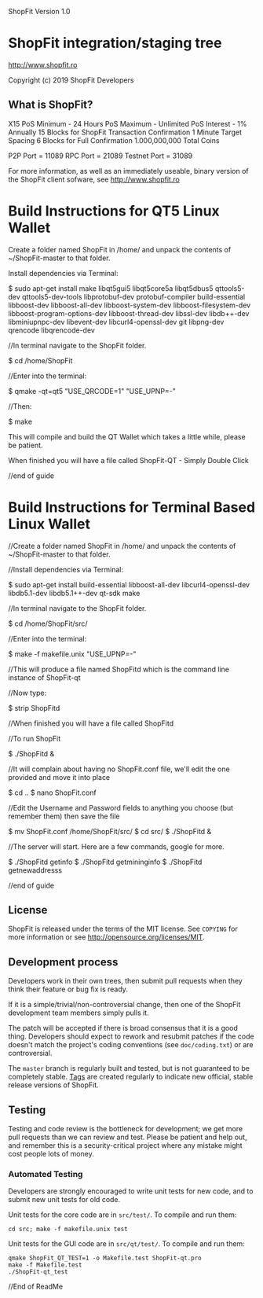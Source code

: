 ShopFit Version 1.0

ShopFit integration/staging tree
================================

http://www.shopfit.ro

Copyright (c) 2019 ShopFit Developers

What is ShopFit?
----------------
X15
PoS Minimum - 24 Hours
PoS Maximum - Unlimited
PoS Interest - 1% Annually 
15 Blocks for ShopFit Transaction Confirmation
1 Minute Target Spacing
6 Blocks for Full Confirmation
1.000,000,000 Total Coins

P2P Port = 11089
RPC Port = 21089
Testnet Port = 31089

For more information, as well as an immediately useable, binary version of
the ShopFit client sofware, see http://www.shopfit.ro

Build Instructions for QT5 Linux Wallet
======================================
Create a folder named ShopFit in /home/ and unpack the contents of ~/ShopFit-master to that folder.

Install dependencies via Terminal:

$ sudo apt-get install make libqt5gui5 libqt5core5a libqt5dbus5 qttools5-dev qttools5-dev-tools libprotobuf-dev protobuf-compiler build-essential libboost-dev libboost-all-dev libboost-system-dev libboost-filesystem-dev libboost-program-options-dev libboost-thread-dev libssl-dev libdb++-dev libminiupnpc-dev libevent-dev libcurl4-openssl-dev git libpng-dev qrencode libqrencode-dev

//In terminal navigate to the ShopFit folder.

$ cd /home/ShopFit

//Enter into the terminal:

$ qmake -qt=qt5 "USE_QRCODE=1" "USE_UPNP=-"

//Then:

$ make

This will compile and build the QT Wallet which takes a little while, please be patient.

When finished you will have a file called ShopFit-QT - Simply Double Click

//end of guide


Build Instructions for Terminal Based Linux Wallet
===================================================
//Create a folder named ShopFit in /home/ and unpack the contents of ~/ShopFit-master to that folder.

//Install dependencies via Terminal:

$ sudo apt-get install build-essential libboost-all-dev libcurl4-openssl-dev libdb5.1-dev libdb5.1++-dev qt-sdk make 

//In terminal navigate to the ShopFit folder.

$ cd /home/ShopFit/src/

//Enter into the terminal:

$ make -f makefile.unix "USE_UPNP=-"

//This will produce a file named ShopFitd which is the command line instance of ShopFit-qt

//Now type:

$ strip ShopFitd

//When finished you will have a file called ShopFitd

//To run ShopFit

$ ./ShopFitd & 

//It will complain about having no ShopFit.conf file, we'll edit the one provided and move it into place

$ cd ..
$ nano ShopFit.conf

//Edit the Username and Password fields to anything you choose (but remember them) then save the file

$ mv ShopFit.conf /home/ShopFit/src/
$ cd src/
$ ./ShopFitd &

//The server will start. Here are a few commands, google for more.

$ ./ShopFitd getinfo
$ ./ShopFitd getmininginfo
$ ./ShopFitd getnewaddresss

//end of guide


License
-------

ShopFit is released under the terms of the MIT license. See `COPYING` for more
information or see http://opensource.org/licenses/MIT.

Development process
-------------------

Developers work in their own trees, then submit pull requests when they think
their feature or bug fix is ready.

If it is a simple/trivial/non-controversial change, then one of the ShopFit
development team members simply pulls it.

The patch will be accepted if there is broad consensus that it is a good thing.
Developers should expect to rework and resubmit patches if the code doesn't
match the project's coding conventions (see `doc/coding.txt`) or are
controversial.

The `master` branch is regularly built and tested, but is not guaranteed to be
completely stable. [Tags](https://github.com/ShopFit-project/ShopFit) are created
regularly to indicate new official, stable release versions of ShopFit.

Testing
-------

Testing and code review is the bottleneck for development; we get more pull
requests than we can review and test. Please be patient and help out, and
remember this is a security-critical project where any mistake might cost people
lots of money.

### Automated Testing

Developers are strongly encouraged to write unit tests for new code, and to
submit new unit tests for old code.

Unit tests for the core code are in `src/test/`. To compile and run them:

    cd src; make -f makefile.unix test

Unit tests for the GUI code are in `src/qt/test/`. To compile and run them:

    qmake ShopFit_QT_TEST=1 -o Makefile.test ShopFit-qt.pro
    make -f Makefile.test
    ./ShopFit-qt_test
    
//End of ReadMe
